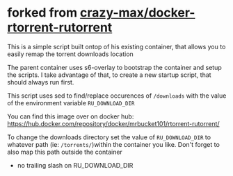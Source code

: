 # forked from [crazy-max/docker-rtorrent-rutorrent](https://github.com/crazy-max/docker-rtorrent-rutorrent)

This is a simple script built ontop of his existing container, that allows you to easily remap the torrent downloads location

The parent container uses s6-overlay to bootstrap the container and setup the scripts. I take advantage of that, to create a new startup script, that should always run first.

This script uses sed to find/replace occurences of `/downloads` with the value of the environment variable `RU_DOWNLOAD_DIR`

You can find this image over on docker hub: https://hub.docker.com/repository/docker/mrbucket101/rtorrent-rutorrent/

To change the downloads directory set the value of `RU_DOWNLOAD_DIR` to whatever path (ie: `/torrents/`)within the container you like. Don't forget to also map this path outside the container
* no trailing slash on RU_DOWNLOAD_DIR